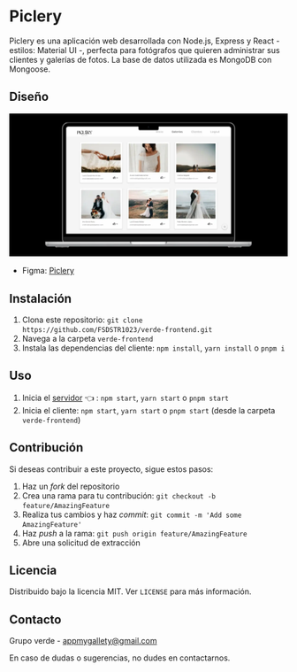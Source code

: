 # Piclery

Piclery es una aplicación web desarrollada con Node.js, Express y React - estilos: Material UI -, perfecta para fotógrafos que quieren administrar sus clientes y galerías de fotos. La base de datos utilizada es MongoDB con Mongoose.

## Diseño

![](./src/assets/diseno.webp)


- Figma: [Piclery](https://www.figma.com/proto/tXBn8M6dpxvyywTgyq9Pte/MyappGallety?type=design&node-id=10-152&scaling=scale-down&page-id=0%3A1)

## Instalación

1. Clona este repositorio: `git clone https://github.com/FSDSTR1023/verde-frontend.git`
2. Navega a la carpeta `verde-frontend`
3. Instala las dependencias del cliente: `npm install`, `yarn install` o `pnpm i`

## Uso

1. Inicia el [servidor](https://github.com/FSDSTR1023/verde-backend.git) 👈 :  `npm start`, `yarn start` o `pnpm start` 
2. Inicia el cliente: `npm start`, `yarn start` o `pnpm start` (desde la carpeta `verde-frontend`)

## Contribución

Si deseas contribuir a este proyecto, sigue estos pasos:

1. Haz un *fork* del repositorio
2. Crea una rama para tu contribución: `git checkout -b feature/AmazingFeature`
3. Realiza tus cambios y haz *commit*: `git commit -m 'Add some AmazingFeature'`
4. Haz *push* a la rama: `git push origin feature/AmazingFeature`
5. Abre una solicitud de extracción

## Licencia

Distribuido bajo la licencia MIT. Ver `LICENSE` para más información.

## Contacto

Grupo verde - [appmygallety@gmail.com](mailto:appmygallety@gmail.com)

En caso de dudas o sugerencias, no dudes en contactarnos.
